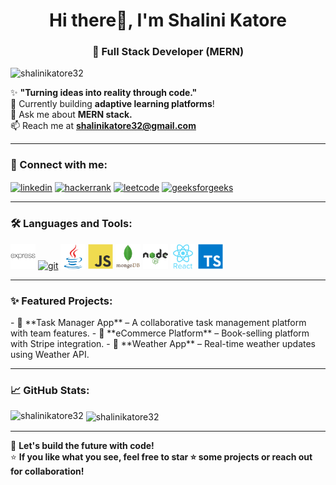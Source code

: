<h1 align="center">Hi there👋, I'm Shalini Katore</h1>
<h3 align="center">🚀 Full Stack Developer (MERN)</h3>


<p align="left"> <img src="https://komarev.com/ghpvc/?username=shalinikatore32&label=Profile%20views&color=0e75b6&style=flat" alt="shalinikatore32" /> </p>

✨ **"Turning ideas into reality through code."**  
🔭 Currently building **adaptive learning platforms**!  
💬 Ask me about **MERN stack.**  
📫 Reach me at **shalinikatore32@gmail.com**  

---

<h3 align="left">🚀 Connect with me:</h3>  
<p align="left">
<a href="https://linkedin.com/in/shalinikatore" target="blank"><img align="center" src="https://raw.githubusercontent.com/rahuldkjain/github-profile-readme-generator/master/src/images/icons/Social/linked-in-alt.svg" alt="linkedin" height="30" width="40" /></a>
<a href="https://www.hackerrank.com/shalinikatore25" target="blank"><img align="center" src="https://raw.githubusercontent.com/rahuldkjain/github-profile-readme-generator/master/src/images/icons/Social/hackerrank.svg" alt="hackerrank" height="30" width="40" /></a>
<a href="https://www.leetcode.com/shalinikatore32" target="blank"><img align="center" src="https://raw.githubusercontent.com/rahuldkjain/github-profile-readme-generator/master/src/images/icons/Social/leet-code.svg" alt="leetcode" height="30" width="40" /></a>
<a href="https://auth.geeksforgeeks.org/user/shalinikvprn" target="blank"><img align="center" src="https://raw.githubusercontent.com/rahuldkjain/github-profile-readme-generator/master/src/images/icons/Social/geeks-for-geeks.svg" alt="geeksforgeeks" height="30" width="40" /></a>
</p>

---

<h3 align="left">🛠️ Languages and Tools:</h3>  
<p align="left"> 
<a href="https://expressjs.com" target="_blank"><img src="https://raw.githubusercontent.com/devicons/devicon/master/icons/express/express-original-wordmark.svg" alt="express" width="40" height="40"/></a>
<a href="https://git-scm.com/" target="_blank"><img src="https://www.vectorlogo.zone/logos/git-scm/git-scm-icon.svg" alt="git" width="40" height="40"/></a> 
<a href="https://www.java.com" target="_blank"><img src="https://raw.githubusercontent.com/devicons/devicon/master/icons/java/java-original.svg" alt="java" width="40" height="40"/></a>
<a href="https://developer.mozilla.org/en-US/docs/Web/JavaScript" target="_blank"><img src="https://raw.githubusercontent.com/devicons/devicon/master/icons/javascript/javascript-original.svg" alt="javascript" width="40" height="40"/></a>
<a href="https://www.mongodb.com/" target="_blank"><img src="https://raw.githubusercontent.com/devicons/devicon/master/icons/mongodb/mongodb-original-wordmark.svg" alt="mongodb" width="40" height="40"/></a>
<a href="https://nodejs.org" target="_blank"><img src="https://raw.githubusercontent.com/devicons/devicon/master/icons/nodejs/nodejs-original-wordmark.svg" alt="nodejs" width="40" height="40"/></a> 
<a href="https://reactjs.org/" target="_blank"><img src="https://raw.githubusercontent.com/devicons/devicon/master/icons/react/react-original-wordmark.svg" alt="react" width="40" height="40"/></a>
<a href="https://www.typescriptlang.org/" target="_blank"><img src="https://raw.githubusercontent.com/devicons/devicon/master/icons/typescript/typescript-original.svg" alt="typescript" width="40" height="40"/></a>
</p>

---

<h3 align="left">✨ Featured Projects:</h3>
- 🔹 **Task Manager App** – A collaborative task management platform with team features.  
- 🔹 **eCommerce Platform** – Book-selling platform with Stripe integration.  
- 🔹 **Weather App** – Real-time weather updates using Weather API.  

---

### 📈 GitHub Stats:  
<p align="left">  
<img align="left" src="https://github-readme-stats.vercel.app/api/top-langs?username=shalinikatore32&show_icons=true&locale=en&layout=compact" alt="shalinikatore32" />  
</p>  

<p>&nbsp;<img align="center" src="https://github-readme-stats.vercel.app/api?username=shalinikatore32&show_icons=true&locale=en" alt="shalinikatore32" /></p>

---

🎯 **Let's build the future with code!**  
⭐ **If you like what you see, feel free to star ⭐ some projects or reach out for collaboration!**  
